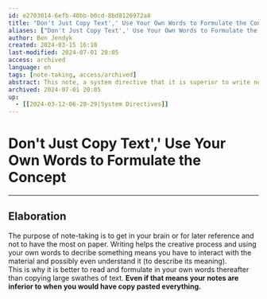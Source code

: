 ```yaml
---
id: e2703014-6efb-40bb-b0cd-8bd8126972a8
title: "Don't Just Copy Text',' Use Your Own Words to Formulate the Concept"
aliases: ["Don't Just Copy Text',' Use Your Own Words to Formulate the Concept"]
author: Ben Jendyk
created: 2024-03-15 16:10
last-modified: 2024-07-01 20:05
access: archived
language: en
tags: [note-taking, access/archived]
abstract: This note, a system directive that it is superior to write notes in your own words, thus engaging with the content, instead of glancing over and simply copy pasting it.
archived: 2024-07-01 20:05
up:
  - [[2024-03-12-06-20-29|System Directives]]
---
```


# Don't Just Copy Text',' Use Your Own Words to Formulate the Concept

--- 

## Elaboration

The purpose of note-taking is to get in your brain or for later reference and not to have the most on paper. Writing helps the creative process and using your own words to decribe something means you have to interact with the material and possibly even understand it (to describe its meaning).  
This is why it is better to read and formulate in your own words thereafter than copying large swathes of text. **Even if that means your notes are inferior to when you would have copy pasted everything.**
